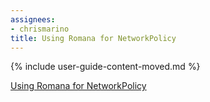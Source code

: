 ```yaml
---
assignees:
- chrismarino
title: Using Romana for NetworkPolicy
---
```


{% include user-guide-content-moved.md %}

[Using Romana for NetworkPolicy](/docs/tasks/configure-pod-container/romana-network-policy/)

